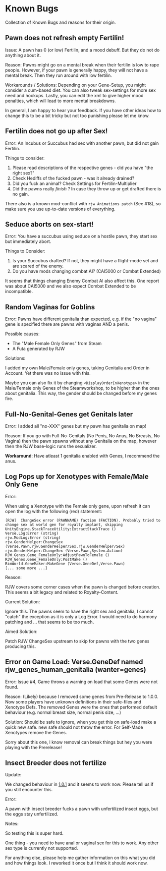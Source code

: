 # Known Bugs 

Collection of Known Bugs and reasons for their origin. 

## Pawn does not refresh empty Fertilin!

Issue: A pawn has 0 (or low) Fertilin, and a mood debuff. But they do not do anything about it. 

Reason: Pawns might go on a mental break when their fertilin is low to rape people. However, if your pawn is generally happy, they will not have a mental break. Then they run around with low fertilin. 

Workarounds / Solutions: Depending on your Gene-Setup, you might consider a cum-based diet. You can also tweak sex-settings for more sex need and hookups. Lastly, you can edit the xml to give higher mood penalties, which will lead to more mental breakdowns.

In general, I am happy to hear your feedback. If you have other ideas how to change this to be a bit tricky but not too punishing please let me know. 

## Fertilin does not go up after Sex!

Error: An Incubus or Succubus had sex with another pawn, but did not gain Fertilin. 

Things to consider: 

1. Please read descriptions of the respective genes - did you have "the right sex?" 
2. Check Hediffs of the fucked pawn - was it already drained? 
3. Did you fuck an animal? Check Settings for Fertilin-Multiplier
4. Did the pawns really *finish* ? In case they throw up or get drafted there is no gain. 

There also is a known mod-conflict with `rjw Animations patch` (See #18), so make sure you use up-to-date versions of everything.

## Seduce aborts on sex-start! 

Error: You have a succubus using seduce on a hostile pawn, they start sex but immediately abort. 

Things to Consider: 

1. Is your Succubus drafted? If not, they might have a flight-mode set and are scared of the enemy. 
2. Do you have mods changing combat AI? (CAI5000 or Combat Extended)

It seems that things changing Enemy Combat AI also affect this. One report was about CAI5000 and we also expect Combat Extended to be incompatible. 

## Random Vaginas for Goblins 

Error: Pawns have different genitalia than expected, e.g. if the "no vagina" gene is specified there are pawns with vaginas AND a penis. 

Possible causes: 

- The "Male Female Only Genes" from Steam 
- A Futa generated by RJW 

Solutions: 

I added my own Male/Female only genes, taking Genitalia and Order in Account. Yet there was no issue with this. 

Maybe you can also fix it by changing `<DisplayOrderInXenotype>` in the Male/Female only Genes of the Steamworkshop, to be higher than the ones about genitalia. This way, the gender should be changed before my genes fire. 


## Full-No-Genital-Genes get Genitals later 

Error: I added all "no-XXX" genes but my pawn has genitalia on map!

Reason: If you go with Full-No-Genitals (No Penis, No Anus, No Breasts, No Vagina) then the pawn spawns without any Genitalia on the map, 
however then the RJW base-logic runs the sexualizer. 

**Workaround**: Have atleast 1 genitalia enabled with Genes, I recommend the anus. 

## Log Pops up for Xenotypes with Female/Male Only Gene 

Error: 

When using a Xenotype with the Female only gene, upon refresh it can open the log with the following (red) statement: 

```
[RJW]  ChangeSex error (PAWNNAME) faction (FACTION). Probably tried to change sex at world gen for royalty implant, skipping
UnityEngine.StackTraceUtility:ExtractStackTrace ()
Verse.Log:Error (string)
rjw.ModLog:Error (string)
rjw.GenderHelper:ChangeSex (Verse.Pawn,rjw.GenderHelper/Sex,rjw.GenderHelper/Sex)
rjw.GenderHelper:ChangeSex (Verse.Pawn,System.Action)
RJW_Genes.Gene_FemaleOnly:AdjustPawnToFemale ()
RJW_Genes.Gene_FemaleOnly:PostMake ()
RimWorld.GeneMaker:MakeGene (Verse.GeneDef,Verse.Pawn)
[... some more ...]
```

Reason: 

RJW covers some corner cases when the pawn is changed before creation. This seems a bit legacy and related to Royalty-Content.

Current Solution: 

Ignore this. The pawns seem to have the right sex and genitalia, I cannot "catch" the exception as it is only a Log Error. I would need to do harmony patching and ... that seems to be too much.  

Aimed Solution: 

Patch RJW ChangeSex upstream to skip for pawns with the two genes producing this.

## Error on Game Load:  Verse.GeneDef named rjw_genes_human_genitalia (wanter=genes)

Error: Issue #4, Game throws a warning on load that some Genes were not found. 

Reason: (Likely) because I removed some genes from Pre-Release to 1.0.0. Now some players have unknown definitions in their safe-files and Xenotype Defs. 
The removed Genes were the ones that performed default behaviour (e.g. normal breast size, normal penis size, ...)

Solution: Should be safe to ignore, when you get this on safe-load make a quick new safe. new safe should not throw the error. For Self-Made Xenotypes remove the Genes. 

Sorry about this one, I know removal can break things but hey you were playing with the Prerelease! 

## Insect Breeder does not fertilize

Update:

We changed behaviour in [1.0.1](https://github.com/vegapnk/RJW-Genes/releases/tag/1.0.1) and it seems to work now. Please tell us if you still encounter this. 

Error: 

A pawn with insect breeder fucks a pawn with unfertilized insect eggs, but the eggs stay unfertilized. 


Notes: 

So testing this is super hard. 

One thing - you need to have anal or vaginal sex for this to work. Any other sex type is currently not supported. 

For anything else, please help me gather information on this what you did and how things look. I reworked it once but I think it should work now. 
